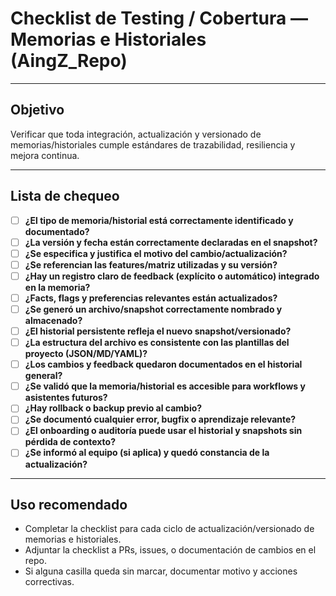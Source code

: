 # Checklist de Testing / Cobertura — Memorias e Historiales (AingZ_Repo)

---

## Objetivo
Verificar que toda integración, actualización y versionado de memorias/historiales cumple estándares de trazabilidad, resiliencia y mejora continua.

---

## Lista de chequeo

- [ ] **¿El tipo de memoria/historial está correctamente identificado y documentado?**
- [ ] **¿La versión y fecha están correctamente declaradas en el snapshot?**
- [ ] **¿Se especifica y justifica el motivo del cambio/actualización?**
- [ ] **¿Se referencian las features/matriz utilizadas y su versión?**
- [ ] **¿Hay un registro claro de feedback (explícito o automático) integrado en la memoria?**
- [ ] **¿Facts, flags y preferencias relevantes están actualizados?**
- [ ] **¿Se generó un archivo/snapshot correctamente nombrado y almacenado?**
- [ ] **¿El historial persistente refleja el nuevo snapshot/versionado?**
- [ ] **¿La estructura del archivo es consistente con las plantillas del proyecto (JSON/MD/YAML)?**
- [ ] **¿Los cambios y feedback quedaron documentados en el historial general?**
- [ ] **¿Se validó que la memoria/historial es accesible para workflows y asistentes futuros?**
- [ ] **¿Hay rollback o backup previo al cambio?**
- [ ] **¿Se documentó cualquier error, bugfix o aprendizaje relevante?**
- [ ] **¿El onboarding o auditoría puede usar el historial y snapshots sin pérdida de contexto?**
- [ ] **¿Se informó al equipo (si aplica) y quedó constancia de la actualización?**

---

## Uso recomendado
- Completar la checklist para cada ciclo de actualización/versionado de memorias e historiales.
- Adjuntar la checklist a PRs, issues, o documentación de cambios en el repo.
- Si alguna casilla queda sin marcar, documentar motivo y acciones correctivas.

